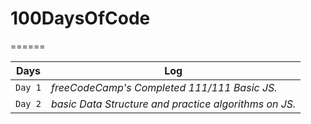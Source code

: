 # 100DaysOfCode
======

Days | Log 
--- | ---
`Day 1` | *freeCodeCamp's Completed 111/111 Basic JS.*
`Day 2` | *basic Data Structure and practice algorithms on JS.*
